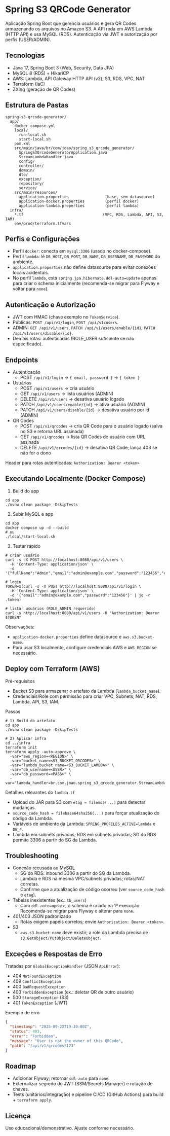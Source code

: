 # Spring S3 QRCode Generator

Aplicação Spring Boot que gerencia usuários e gera QR Codes armazenando os arquivos no Amazon S3. A API roda em AWS Lambda (HTTP API) e usa MySQL (RDS). Autenticação via JWT e autorização por perfis (USER/ADMIN).

## Tecnologias
- Java 17, Spring Boot 3 (Web, Security, Data JPA)
- MySQL 8 (RDS) + HikariCP
- AWS: Lambda, API Gateway HTTP API (v2), S3, RDS, VPC, NAT
- Terraform (IaC)
- ZXing (geração de QR Codes)

## Estrutura de Pastas
```
spring-s3-qrcode-generator/
  app/
    docker-compose.yml
    local/
      run-local.sh
      start-local.sh
    pom.xml
    src/main/java/br/com/joao/spring_s3_qrcode_generator/
      SpringS3QrcodeGeneratorApplication.java
      StreamLambdaHandler.java
      config/
      controller/
      domain/
      dto/
      exception/
      repository/
      service/
    src/main/resources/
      application.properties                (base, sem datasource)
      application-docker.properties         (perfil docker)
      application-lambda.properties         (perfil lambda)
  infra/
    *.tf                                   (VPC, RDS, Lambda, API, S3, IAM)
    env/prod/terraform.tfvars
```

## Perfis e Configurações
- Perfil `docker`: conecta em `mysql:3306` (usado no docker-compose).
- Perfil `lambda`: lê `DB_HOST`, `DB_PORT`, `DB_NAME`, `DB_USERNAME`, `DB_PASSWORD` do ambiente.
- `application.properties` não define datasource para evitar conexões locais acidentais.
- No perfil `lambda`, está `spring.jpa.hibernate.ddl-auto=update` apenas para criar o schema inicialmente (recomenda-se migrar para Flyway e voltar para `none`).

## Autenticação e Autorização
- JWT com HMAC (chave exemplo no `TokenService`).
- Públicas: `POST /api/v1/login`, `POST /api/v1/users`.
- ADMIN: `GET /api/v1/users`, `PATCH /api/v1/users/enable/{id}`, `PATCH /api/v1/users/disable/{id}`.
- Demais rotas: autenticadas (ROLE_USER suficiente se não especificado).

## Endpoints
- Autenticação
  - POST `/api/v1/login` → `{ email, password }` → `{ token }`
- Usuários
  - POST `/api/v1/users` → cria usuário
  - GET `/api/v1/users` → lista usuários (ADMIN)
  - DELETE `/api/v1/users` → desativa usuário logado
  - PATCH `/api/v1/users/enable/{id}` → ativa usuário (ADMIN)
  - PATCH `/api/v1/users/disable/{id}` → desativa usuário por id (ADMIN)
- QR Codes
  - POST `/api/v1/qrcodes` → cria QR Code para o usuário logado (salva no S3 e retorna URL assinada)
  - GET `/api/v1/qrcodes` → lista QR Codes do usuário com URL assinada
  - DELETE `/api/v1/qrcodes/{id}` → desativa QR Code; lança 403 se não for o dono

Header para rotas autenticadas: `Authorization: Bearer <token>`

## Executando Localmente (Docker Compose)
1) Build do app
```
cd app
./mvnw clean package -DskipTests
```
2) Subir MySQL e app
```
cd app
docker compose up -d --build
# ou
./local/start-local.sh
```
3) Testar rápido
```
# criar usuário
curl -s -X POST http://localhost:8080/api/v1/users \
  -H 'Content-Type: application/json' \
  -d '{"fullName":"Admin","email":"admin@example.com","password":"123456","confirmPassword":"123456"}'

# login
TOKEN=$(curl -s -X POST http://localhost:8080/api/v1/login \
  -H 'Content-Type: application/json' \
  -d '{"email":"admin@example.com","password":"123456"}' | jq -r .token)

# listar usuários (ROLE_ADMIN requerido)
curl -s http://localhost:8080/api/v1/users -H "Authorization: Bearer $TOKEN"
```
Observações:
- `application-docker.properties` define datasource e `aws.s3.bucket-name`.
- Para usar S3 localmente, configure credenciais AWS e `AWS_REGION` se necessário.

## Deploy com Terraform (AWS)
Pré-requisitos
- Bucket S3 para armazenar o artefato da Lambda (`lambda_bucket_name`).
- Credenciais/Role com permissão para criar VPC, Subnets, NAT, RDS, Lambda, API, S3, IAM.

Passos
```
# 1) Build do artefato
cd app
./mvnw clean package -DskipTests

# 2) Aplicar infra
cd ../infra
terraform init
terraform apply -auto-approve \
  -var="aws_region=<REGION>" \
  -var="bucket_name=<S3_BUCKET_QRCODES>" \
  -var="lambda_bucket_name=<S3_BUCKET_LAMBDA>" \
  -var="db_username=<USER>" \
  -var="db_password=<PASS>" \
  -var="lambda_handler=br.com.joao.spring_s3_qrcode_generator.StreamLambdaHandler::handleRequest"
```
Detalhes relevantes do `lambda.tf`
- Upload do JAR para S3 com `etag = filemd5(...)` para detectar mudanças.
- `source_code_hash = filebase64sha256(...)` para forçar atualização do código da Lambda.
- Variáveis de ambiente da Lambda: `SPRING_PROFILES_ACTIVE=lambda` e `DB_*`.
- Lambda em subnets privadas; RDS em subnets privadas; SG do RDS permite 3306 a partir do SG da Lambda.

## Troubleshooting
- Conexão recusada ao MySQL
  - SG do RDS: inbound 3306 a partir do SG da Lambda.
  - Lambda e RDS na mesma VPC/subnets privadas; rotas/NAT corretas.
  - Confirme que a atualização de código ocorreu (ver `source_code_hash` e `etag`).
- Tabelas inexistentes (ex.: `tb_users`)
  - Com `ddl-auto=update`, o schema é criado na 1ª execução. Recomenda-se migrar para Flyway e alterar para `none`.
- 401/403 JSON padronizado
  - Rotas exigem papéis corretos; envie `Authorization: Bearer <token>`.
- S3
  - `aws.s3.bucket-name` deve existir; a role da Lambda precisa de `s3:GetObject/PutObject/DeleteObject`.

## Exceções e Respostas de Erro
Tratadas por `GlobalExceptionHandler` (JSON `ApiError`):
- 404 `NotFoundException`
- 409 `ConflictException`
- 400 `BadRequestException`
- 403 `ForbiddenException` (ex.: deletar QR de outro usuário)
- 500 `StorageException` (S3)
- 401 `TokenException` (JWT)

Exemplo de erro
```json
{
  "timestamp": "2025-09-22T19:30:00Z",
  "status": 403,
  "error": "Forbidden",
  "message": "User is not the owner of this QRCode",
  "path": "/api/v1/qrcodes/123"
}
```

## Roadmap
- Adicionar Flyway; retornar `ddl-auto` para `none`.
- Externalizar segredo do JWT (SSM/Secrets Manager) e rotação de chaves.
- Tests (unitários/integração) e pipeline CI/CD (GitHub Actions) para build + `terraform apply`.

## Licença
Uso educacional/demonstrativo. Ajuste conforme necessário.
